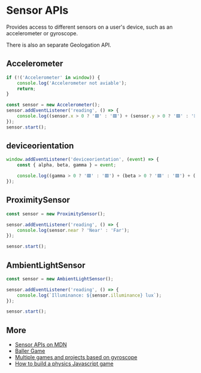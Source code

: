 # Sensor APIs

Provides access to different sensors on a user's device, such as an accelerometer or gyroscope.

There is also an separate Geologation API.

## Accelerometer

```javascript
if (!('Accelerometer' in window)) {
    console.log('Accelerometer not aviable');
    return;
}

const sensor = new Accelerometer();
sensor.addEventListener('reading', () => {
    console.log((sensor.x > 0 ? '🟩' : '🟥') + (sensor.y > 0 ? '🟩' : '🟥') + (sensor.z > 0 ? '🟩' : '🟥'));
});
sensor.start();
```

## deviceorientation

```javascript
window.addEventListener('deviceorientation', (event) => {
    const { alpha, beta, gamma } = event;

    console.log((gamma > 0 ? '🟩' : '🟥') + (beta > 0 ? '🟩' : '🟥') + (alpha > 0 ? '🟩' : '🟥'));
});
```

## ProximitySensor

```javascript
const sensor = new ProximitySensor();

sensor.addEventListener('reading', () => {
    console.log(sensor.near ? 'Near' : 'Far');
});

sensor.start();
```

## AmbientLightSensor

```javascript
const sensor = new AmbientLightSensor();

sensor.addEventListener('reading', () => {
    console.log(`Illuminance: ${sensor.illuminance} lux`);
});

sensor.start();
```

## More

-   [Sensor APIs on MDN](https://developer.mozilla.org/en-US/docs/Web/API/Sensor_APIs)
-   [Baller Game](https://github.com/johnlok/baller)
-   [Multiple games and projects based on gyroscope](https://github.com/topics/gyroscope?l=javascript)
-   [How to build a physics Javascript game](https://medium.com/@danny.jamesbuckley/how-to-build-a-physics-javascript-game-bcbb3a59288a)
